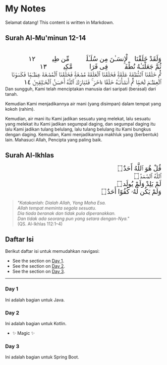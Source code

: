 # My Notes
Selamat datang! This content is written in Markdown.

## Surah Al-Mu'minun 12-14
<div dir="rtl" style="font-family: 'Amiri', serif; font-size: 1.5em; text-align: right;">
<br>
وَلَقَدْ خَلَقْنَا ٱلْإِنسَـٰنَ مِن سُلَـٰلَةٍۢ مِّن طِينٍۢ ١٢
<br>
ثُمَّ جَعَلْنَـٰهُ نُطْفَةًۭ فِى قَرَارٍۢ مَّكِينٍۢ ١٣
<br>
ثُمَّ خَلَقْنَا ٱلنُّطْفَةَ عَلَقَةًۭ فَخَلَقْنَا ٱلْعَلَقَةَ مُضْغَةًۭ فَخَلَقْنَا ٱلْمُضْغَةَ عِظَـٰمًۭا فَكَسَوْنَا ٱلْعِظَـٰمَ لَحْمًۭا ثُمَّ أَنشَأْنَـٰهُ خَلْقًا ءَاخَرَ ۚ فَتَبَارَكَ ٱللَّهُ أَحْسَنُ ٱلْخَـٰلِقِينَ ١٤
</div>
Dan sungguh, Kami telah menciptakan manusia dari saripati (berasal) dari tanah.

Kemudian Kami menjadikannya air mani (yang disimpan) dalam tempat yang kokoh (rahim).

Kemudian, air mani itu Kami jadikan sesuatu yang melekat, lalu sesuatu yang melekat itu Kami jadikan segumpal daging, dan segumpal daging itu lalu Kami jadikan tulang belulang, lalu tulang belulang itu Kami bungkus dengan daging. Kemudian, Kami menjadikannya makhluk yang (berbentuk) lain. Mahasuci Allah, Pencipta yang paling baik.

## Surah Al-Ikhlas

<div dir="rtl" style="font-family: 'Amiri', serif; font-size: 1.5em; text-align: right;">
  قُلْ هُوَ ٱللَّهُ أَحَدٌ ۝<br>
  ٱللَّهُ ٱلصَّمَدُ ۝<br>
  لَمْ يَلِدْ وَلَمْ يُولَد ۝<br>
  وَلَمْ يَكُن لَّهُۥ كُفُوًا أَحَدٌ ۝
</div>

> _"Katakanlah: Dialah Allah, Yang Maha Esa.  
Allah tempat meminta segala sesuatu.  
Dia tiada beranak dan tidak pula diperanakkan.  
Dan tidak ada seorang pun yang setara dengan-Nya."_  
(QS. Al-Ikhlas 112:1–4)


## Daftar Isi
Berikut daftar isi untuk memudahkan navigasi:
- See the section on [Day 1](#day1).
- See the section on [Day 2](#day2).
- See the section on [Day 3](#day3).

---

### Day 1
Ini adalah bagian untuk Java.

### Day 2
Ini adalah bagian untuk Kotlin.
- ✨ Magic ✨

### Day 3
Ini adalah bagian untuk Spring Boot.


